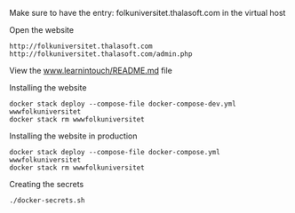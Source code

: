 Make sure to have the entry:
folkuniversitet.thalasoft.com in the virtual host

Open the website
```
http://folkuniversitet.thalasoft.com
http://folkuniversitet.thalasoft.com/admin.php
```

View the www.learnintouch/README.md file

Installing the website
```
docker stack deploy --compose-file docker-compose-dev.yml wwwfolkuniversitet
docker stack rm wwwfolkuniversitet
```

Installing the website in production
```
docker stack deploy --compose-file docker-compose.yml wwwfolkuniversitet
docker stack rm wwwfolkuniversitet
```

Creating the secrets
```
./docker-secrets.sh
```
